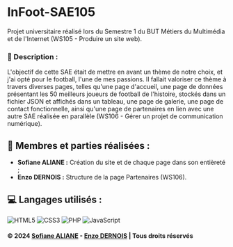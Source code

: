 # InFoot-SAE105

Projet universitaire réalisé lors du Semestre 1 du BUT Métiers du Multimédia et de l'Internet (WS105 - Produire un site web).

### 📜 Description :

L'objectif de cette SAE était de mettre en avant un thème de notre choix, et j'ai opté pour le football, l'une de mes passions. Il fallait valoriser ce thème à travers diverses pages, telles qu'une page d'accueil, une page de données présentant les 50 meilleurs joueurs de football de l'histoire, stockés dans un fichier JSON et affichés dans un tableau, une page de galerie, une page de contact fonctionnelle, ainsi qu'une page de partenaires en lien avec une autre SAE réalisée en parallèle (WS106 - Gérer un projet de communication numérique).

## 👥 Membres et parties réalisées :

* **Sofiane ALIANE :** Création du site et de chaque page dans son entièreté ;
* **Enzo DERNOIS :** Structure de la page Partenaires (WS106).


## 💻 Langages utilisés :

![HTML5](https://img.shields.io/badge/html5-%23E34F26.svg?style=for-the-badge&logo=html5&logoColor=white)
![CSS3](https://img.shields.io/badge/css3-%231572B6.svg?style=for-the-badge&logo=css3&logoColor=white)
![PHP](https://img.shields.io/badge/php-%23777BB4.svg?style=for-the-badge&logo=php&logoColor=white)
![JavaScript](https://img.shields.io/badge/javascript-%23323330.svg?style=for-the-badge&logo=javascript&logoColor=%23F7DF1E)

#### © 2024 [Sofiane ALIANE](https://sofiane-aliane.fr) - [Enzo DERNOIS](https://enzo-dernois.netlify.app) | Tous droits réservés
